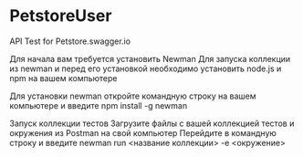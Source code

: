 # PetstoreUser
API Test for Petstore.swagger.io

Для начала вам требуется установить Newman
Для запуска коллекции из newman и перед его установкой необходимо установить node.js и npm на вашем компьютере

Для установки newman откройте командную строку на вашем компьютере и введите npm install -g newman

Запуск коллекции тестов
Загрузите файлы c вашей коллекцией тестов и окружения из Postman на свой компьютер
Перейдите в командную строку и введите newman run <название коллекции> -e <окружение> 
